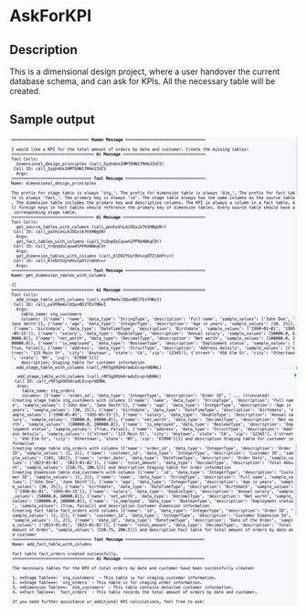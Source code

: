 # AskForKPI 

## Description
This is a dimensional design project, where a user handover the current database schema, and can ask for KPIs. All the necessary table will be created.

## Sample output


![Image](img/2024-09-11_20.52.29.jpeg)
![Image](img/2024-09-11_20.52.36.jpeg)
